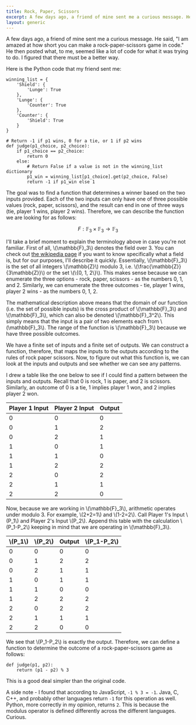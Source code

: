 ```yaml
---
title: Rock, Paper, Scissors
excerpt: A few days ago, a friend of mine sent me a curious message. He said, "I am amazed at how short you can make a rock-paper-scissors game in code." He then posted what, to me, seemed like a lot of code for what it was trying to do. I figured that there must be a better way.
layout: generic
---
```

<script src="https://cdn.mathjax.org/mathjax/latest/MathJax.js?config=TeX-AMS-MML_HTMLorMML"></script>

A few days ago, a friend of mine sent me a curious message. He said, "I am amazed at how short you can make a rock-paper-scissors game in code." He then posted what, to me, seemed like a lot of code for what it was trying to do. I figured that there must be a better way.

Here is the Python code that my friend sent me:

```
winning_list = {
    'Shield': {
        'Lunge': True
    },
    'Lunge': {
        'Counter': True
    },
    'Counter': {
        'Shield': True
    }
}

# Return -1 if p1 wins, 0 for a tie, or 1 if p2 wins
def judge(p1_choice, p2_choice):
    if p1_choice == p2_choice:
        return 0
    else:
        # Return False if a value is not in the winning_list dictionary
        p1_win = winning_list[p1_choice].get(p2_choice, False)
        return -1 if p1_win else 1
```

The goal was to find a function that determines a winner based on the two inputs provided. Each of the two inputs can only have one of three possible values (rock, paper, scissors), and the result can end in one of three ways (tie, player 1 wins, player 2 wins). Therefore, we can describe the function we are looking for as follows:

$$
F: \mathbb{F}_3 \times \mathbb{F}_3 \rightarrow \mathbb{F}_3
$$

I'll take a brief moment to explain the terminology above in case you're not familiar. First of all, \\(\mathbb{F}\_3\\) denotes the field over 3. You can check out [the wikipedia page](http://en.wikipedia.org/wiki/Field_%28mathematics%29) if you want to know specifically what a field is, but for our purposes, I'll describe it quickly. Essentially, \\(\mathbb{F}\_3\\) is the set of all integers \\(\mathbb{Z}\\) modulo 3, i.e. \\(\frac{\mathbb{Z}}{3\mathbb{Z}}\\) or the set \\(\\{0, 1, 2\\}\\). This makes sense because we can enumerate the three options - rock, paper, scissors - as the numbers 0, 1, and 2. Similarly, we can enumerate the three outcomes - tie, player 1 wins, player 2 wins - as the numbers 0, 1, 2. 

The mathematical description above means that the domain of our function (i.e. the set of possible inputs) is the cross product of \\(\mathbb{F}\_3\\) and \\(\mathbb{F}\_3\\), which can also be denoted \\(\mathbb{F}\_3^2\\). This simply means that the input is a pair of two elements each from \\(\mathbb{F}\_3\\). The range of the function is \\(\mathbb{F}\_3\\) because we have three possible outcomes. 

We have a finite set of inputs and a finite set of outputs. We can construct a function, therefore, that maps the inputs to the outputs according to the rules of rock paper scissors. Now, to figure out what this function is, we can look at the inputs and outputs and see whether we can see any patterns.

I drew a table like the one below to see if I could find a pattern between the inputs and outputs. Recall that 0 is rock, 1 is paper, and 2 is scissors. Similarly, an outcome of 0 is a tie, 1 implies player 1 won, and 2 implies player 2 won.

Player 1 Input|Player 2 Input|Output
-|-|-
0|0|0
0|1|2
0|2|1
1|0|1
1|1|0
1|2|2
2|0|2
2|1|1
2|2|0

Now, because we are working in \\(\mathbb{F}\_3\\), arithmetic operates under modulo 3. For example, \\(2+2=1\\) and \\(1-2=2\\). Call Player 1's Input \\(P\_1\\) and Player 2's Input \\(P\_2\\). Append this table with the calculation \\(P\_1-P\_2\\) keeping in mind that we are operating in \\(\mathbb{F}\_3\\).

\\(P\_1\\)|\\(P\_2\\)|Output|\\(P\_1-P\_2\\)
-|-|-|-
0|0|0|0
0|1|2|2
0|2|1|1
1|0|1|1
1|1|0|0
1|2|2|2
2|0|2|2
2|1|1|1
2|2|0|0

We see that \\(P\_1-P\_2\\) is exactly the output. Therefore, we can define a function to determine the outcome of a rock-paper-scissors game as follows:

```
def judge(p1, p2):
    return (p1 - p2) % 3
```

This is a good deal simpler than the original code.

A side note - I found that according to JavaScript, `-1 % 3 = -1`. Java, C, C++, and probably other languages return `-1` for this operation as well. Python, more correctly in my opinion, returns `2`. This is because the modulus operator is defined differently across the different languages. Curious.


